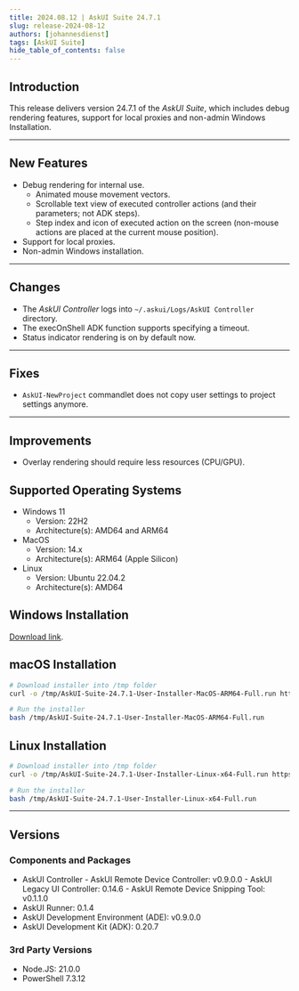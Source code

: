 ```yaml
---
title: 2024.08.12 | AskUI Suite 24.7.1
slug: release-2024-08-12
authors: [johannesdienst]
tags: [AskUI Suite]
hide_table_of_contents: false
---
```


## Introduction
This release delivers version 24.7.1 of the *AskUI Suite*, which includes debug rendering features, support for local proxies and non-admin Windows Installation.

---

## New Features

- Debug rendering for internal use.
  - Animated mouse movement vectors.
  - Scrollable text view of executed controller actions (and their parameters; not ADK steps).
  - Step index and icon of executed action on the screen (non-mouse actions are placed at the current mouse position).
- Support for local proxies.
- Non-admin Windows installation.

---

## Changes

- The *AskUI Controller* logs into `~/.askui/Logs/AskUI Controller` directory.
- The execOnShell ADK function supports specifying a timeout.
- Status indicator rendering is on by default now.

---

## Fixes

- `AskUI-NewProject` commandlet does not copy user settings to project settings anymore.

---

## Improvements
- Overlay rendering should require less resources (CPU/GPU).

## Supported Operating Systems

* Windows 11
  * Version: 22H2
  * Architecture(s): AMD64 and ARM64
* MacOS
  * Version: 14.x
  * Architecture(s): ARM64 (Apple Silicon)
* Linux
  * Version: Ubuntu 22.04.2
  * Architecture(s): AMD64

## Windows Installation
[Download link](https://files.askui.com/releases/Installer/24.7.1/AskUI-Suite-24.7.1-System-Installer-Win-AMD64-Full.exe).

## macOS Installation

```bash
# Download installer into /tmp folder
curl -o /tmp/AskUI-Suite-24.7.1-User-Installer-MacOS-ARM64-Full.run https://files.askui.com/releases/Installer/24.7.1/AskUI-Suite-24.7.1-User-Installer-MacOS-ARM64-Full.run

# Run the installer
bash /tmp/AskUI-Suite-24.7.1-User-Installer-MacOS-ARM64-Full.run
```

## Linux Installation

```bash
# Download installer into /tmp folder
curl -o /tmp/AskUI-Suite-24.7.1-User-Installer-Linux-x64-Full.run https://files.askui.com/releases/Installer/24.7.1/AskUI-Suite-24.7.1-User-Installer-Linux-x64-Full.run

# Run the installer
bash /tmp/AskUI-Suite-24.7.1-User-Installer-Linux-x64-Full.run
```

---
## Versions

### Components and Packages
- AskUI Controller
        - AskUI Remote Device Controller: v0.9.0.0
        - AskUI Legacy UI Controller: 0.14.6
        - AskUI Remote Device Snipping Tool: v0.1.1.0
- AskUI Runner: 0.1.4
- AskUI Development Environment (ADE): v0.9.0.0
- AskUI Development Kit (ADK): 0.20.7

### 3rd Party Versions
- Node.JS: 21.0.0
- PowerShell 7.3.12
